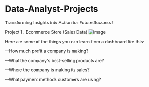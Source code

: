 # Data-Analyst-Projects
Transforming Insights into Action for Future Success !

Project 1 . Ecommerce Store (Sales Data)
![image](https://github.com/Harshjethwa2003/Data-Analyst-Projects/assets/139225446/41e78d59-c818-4380-9ed0-77f37dfc9bf1)

Here are some of the things you can learn from a dashboard like this:

--How much profit a company is making?

--What the company's best-selling products are?

--Where the company is making its sales?

--What payment methods customers are using?
